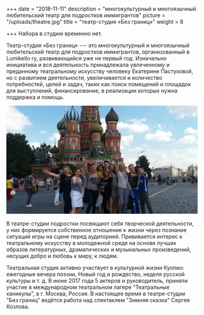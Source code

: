 +++
date = "2018-11-11"
description = "многокультурный и многоязычный любительский театр для подростков иммигрантов"
picture = "/uploads/theatre.jpg"
title = "театр-студия «Без границ»"
weight = 8

+++
Набора в студию временно нет. 

Театр-студия «Без границ» --- это многокультурный и многоязычный любительский театр для подростков иммигрантов, организованный в Lumikello ry,  развивающийся уже не первый год. Изначально инициатива и  вся деятельность принадлежала увлеченному и преданному театральному искусству человеку Екатерине Пастуховой, но с развитием деятельности, увеличивается и количество потребностей, целей и задач, таких как поиск помещений и площадок для выступлений, финансирование, в реализации которых нужна поддержка и помощь.

​![](/uploads/theatre-01.jpg)

В театре-студии подростки  посвящают себя творческой деятельности, у них формируется собственное отношение к жизни через познание ситуаций игры на сцене перед аудиторией. Прививается интерес к театральному искусству в молодежной среде на основе лучших образов литературных, драматических и музыкальных произведений, несущих добро и любовь к миру, к людям.

Театральная студия активно участвует в культурной жизни Куопио: ежегодные вечера поэзии, Новый год и рождество, неделя русской культуры и т. д. В июне 2017 года 5 актеров и руководитель, приняли участие в международном театральном лагере "Театральные каникулы", в г. Москва, Россия. В настоящее время в театре-студии "Без границ" ведётся работа над спектаклем "Зимняя сказка" Сергея Козлова.